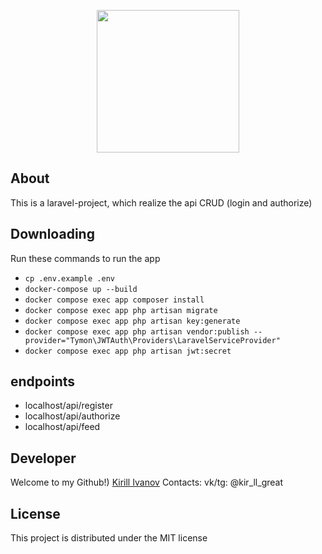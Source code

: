 <p align="center">
      <img src="[https://i.ibb.co/hVBLR6L/Pavuk.jpg](https://sun9-77.userapi.com/impg/639aaSPXHrVW0IGOwLpByNumDmSCc0s_5PbLfQ/8U890j59bxM.jpg?size=1280x1280&quality=95&sign=20bf3364f1285e2a7a721ea2c2f887da&type=album)" width="228">
</p>

## About

This is a laravel-project, which realize the api CRUD (login and authorize)

## Downloading

Run these commands to run the app
* ```cp .env.example .env```
* ```docker-compose up --build```
* ```docker compose exec app composer install```
* ```docker compose exec app php artisan migrate```
* ```docker compose exec app php artisan key:generate```
* ```docker compose exec app php artisan vendor:publish --provider="Tymon\JWTAuth\Providers\LaravelServiceProvider"```
* ```docker compose exec app php artisan jwt:secret```


## endpoints
* localhost/api/register
* localhost/api/authorize
* localhost/api/feed


## Developer

Welcome to my Github!) [Kirill Ivanov](https://github.com/Kirushik-kir)
Contacts:
vk/tg: @kir_ll_great


## License

This project is distributed under the MIT license
